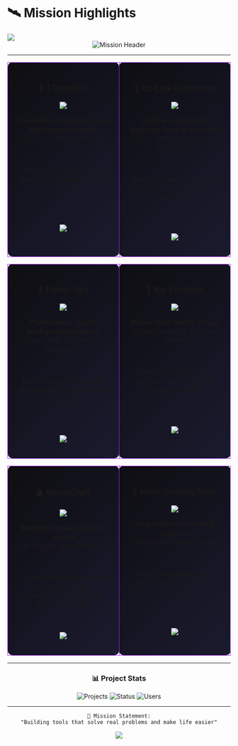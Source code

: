 # 🛰️ **Mission Highlights**
<img src="https://user-images.githubusercontent.com/73097560/115834477-dbab4500-a447-11eb-908a-139a6edaec5c.gif">
<div align="center">

<img src="https://readme-typing-svg.herokuapp.com?font=Orbitron&size=28&pause=1000&color=A020F0&center=true&vCenter=true&width=600&lines=🚀+PROJECTS+THAT+MAKE+A+DIFFERENCE+🚀;💡+INNOVATION+IN+ACTION+💡;🌟+BUILDING+THE+FUTURE+🌟" alt="Mission Header" />

</div>

---

<div align="center">

<table width="100%" cellpadding="0" cellspacing="10">
<tr>
<td align="center" valign="top" width="50%" style="height: 280px; padding: 20px; border: 1px solid #A020F0; border-radius: 10px; background: linear-gradient(135deg, #0e0e12, #1a1a2e);">

### 📧 **1TimeMail**
<p align="center">
<img src="https://img.shields.io/badge/Status-Live-00ff00?style=for-the-badge" />
</p>

**Generate disposable email addresses instantly**  
*Secure • Fast • Private*

<br>

Perfect for quick sign-ups and avoiding spam in your inbox.

<br><br>

<p align="center">
<a href="https://1timemail.org/">
<img src="https://img.shields.io/badge/🌐_Open_Project-A020F0?style=for-the-badge&logoColor=white" />
</a>
</p>

</td>
<td align="center" valign="top" width="50%" style="height: 280px; padding: 20px; border: 1px solid #A020F0; border-radius: 10px; background: linear-gradient(135deg, #0e0e12, #1a1a2e);">

### 💸 **UpiLink Generator**
<p align="center">
<img src="https://img.shields.io/badge/Status-Live-00ff00?style=for-the-badge" />
</p>

**Create custom UPI payment links in seconds**  
*Easy Sharing • Instant Payments*

<br>

Ideal for freelancers, small businesses, and instant payments.

<br><br>

<p align="center">
<a href="http://upilinkgenerator.vercel.app/">
<img src="https://img.shields.io/badge/🔗_Visit-A020F0?style=for-the-badge&logoColor=white" />
</a>
</p>

</td>
</tr>
</table>

<table width="100%" cellpadding="0" cellspacing="10">
<tr>
<td align="center" valign="top" width="50%" style="height: 280px; padding: 20px; border: 1px solid #A020F0; border-radius: 10px; background: linear-gradient(135deg, #0e0e12, #1a1a2e);">

### 🎨 **Patter-Nix**
<p align="center">
<img src="https://img.shields.io/badge/Status-Live-00ff00?style=for-the-badge" />
</p>

**Professional-grade background patterns**  
*Copy Code • Seamless Integration*

<br>

Easily copy the code and seamlessly integrate it into your projects.

<br><br>

<p align="center">
<a href="https://patter-nix.vercel.app/">
<img src="https://img.shields.io/badge/🎨_Explore-A020F0?style=for-the-badge&logoColor=white" />
</a>
</p>

</td>
<td align="center" valign="top" width="50%" style="height: 280px; padding: 20px; border: 1px solid #A020F0; border-radius: 10px; background: linear-gradient(135deg, #0e0e12, #1a1a2e);">

### 🌟 **My Portfolio**
<p align="center">
<img src="https://img.shields.io/badge/Status-Live-00ff00?style=for-the-badge" />
</p>

**Where code meets design**  
*AI/ML Projects • Creative Work*

<br>

Visit my portfolio: T2-Astra.is-a.dev — AI/ML projects & skills.

<br><br>

<p align="center">
<a href="https://t2-astra.is-a.dev/">
<img src="https://img.shields.io/badge/🚀_Visit_Portfolio-A020F0?style=for-the-badge&logoColor=white" />
</a>
</p>

</td>
</tr>
</table>

<table width="100%" cellpadding="0" cellspacing="10">
<tr>
<td align="center" valign="top" width="50%" style="height: 280px; padding: 20px; border: 1px solid #A020F0; border-radius: 10px; background: linear-gradient(135deg, #0e0e12, #1a1a2e);">

### 🎬 **MediaCraft**
<p align="center">
<img src="https://img.shields.io/badge/Status-Live-00ff00?style=for-the-badge" />
</p>

**Beautiful graphics made simple**  
*No Design Skills Required*

<br>

Upload content and create stunning visuals!  
*Supports: JPG, PNG, GIF, MP4, MOV, PDF*

<br>

<p align="center">
<a href="https://mediacraft.onrender.com/">
<img src="https://img.shields.io/badge/🎨_Explore_MediaCraft-A020F0?style=for-the-badge&logoColor=white" />
</a>
</p>

</td>
<td align="center" valign="top" width="50%" style="height: 280px; padding: 20px; border: 1px solid #A020F0; border-radius: 10px; background: linear-gradient(135deg, #0e0e12, #1a1a2e);">

### 🔧 **More Coming Soon**
<p align="center">
<img src="https://img.shields.io/badge/Status-In_Development-ff9500?style=for-the-badge" />
</p>

**Stay tuned for exciting projects**  
*Innovation Never Stops*

<br>

Keep checking back to explore new features and utilities.

<br><br>

<p align="center">
<a href="#">
<img src="https://img.shields.io/badge/✨_Learn_More-A020F0?style=for-the-badge&logoColor=white" />
</a>
</p>

</td>
</tr>
</table>

</div>

---

<div align="center">

### 📊 **Project Stats**

![Projects](https://img.shields.io/badge/Active_Projects-5-A020F0?style=for-the-badge&logo=rocket&logoColor=white)
![Status](https://img.shields.io/badge/All_Systems-Operational-00ff00?style=for-the-badge&logo=checkmark&logoColor=white)
![Users](https://img.shields.io/badge/Happy_Users-1000+-ff6b6b?style=for-the-badge&logo=users&logoColor=white)

</div>

---

<div align="center">

```
🎯 Mission Statement:
"Building tools that solve real problems and make life easier"
```

<img src="https://user-images.githubusercontent.com/73097560/115834477-dbab4500-a447-11eb-908a-139a6edaec5c.gif">

</div>
